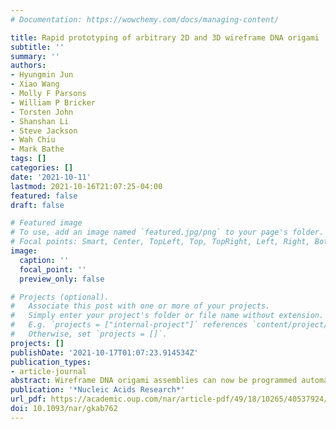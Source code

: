 ```yaml
---
# Documentation: https://wowchemy.com/docs/managing-content/

title: Rapid prototyping of arbitrary 2D and 3D wireframe DNA origami
subtitle: ''
summary: ''
authors:
- Hyungmin Jun
- Xiao Wang
- Molly F Parsons
- William P Bricker
- Torsten John
- Shanshan Li
- Steve Jackson
- Wah Chiu
- Mark Bathe
tags: []
categories: []
date: '2021-10-11'
lastmod: 2021-10-16T21:07:25-04:00
featured: false
draft: false

# Featured image
# To use, add an image named `featured.jpg/png` to your page's folder.
# Focal points: Smart, Center, TopLeft, Top, TopRight, Left, Right, BottomLeft, Bottom, BottomRight.
image:
  caption: ''
  focal_point: ''
  preview_only: false

# Projects (optional).
#   Associate this post with one or more of your projects.
#   Simply enter your project's folder or file name without extension.
#   E.g. `projects = ["internal-project"]` references `content/project/deep-learning/index.md`.
#   Otherwise, set `projects = []`.
projects: []
publishDate: '2021-10-17T01:07:23.914534Z'
publication_types:
- article-journal
abstract: Wireframe DNA origami assemblies can now be programmed automatically from the top-down using simple wireframe target geometries, or meshes, in 2D and 3D, using either rigid, six-helix bundle (6HB) or more compliant, two-helix bundle (DX) edges. While these assemblies have numerous applications in nanoscale materials fabrication due to their nanoscale spatial addressability and high degree of customization, no easy-to-use graphical user interface software yet exists to deploy these algorithmic approaches within a single, standalone interface. Further, top-down sequence design of 3D DX-based objects previously enabled by DAEDALUS was limited to discrete edge lengths and uniform vertex angles, limiting the scope of objects that can be designed. Here, we introduce the open-source software package ATHENA with a graphical user interface that automatically renders single-stranded DNA scaffold routing and staple strand sequences for any target wireframe DNA origami using DX or 6HB edges, including irregular, asymmetric DX-based polyhedra with variable edge lengths and vertices demonstrated experimentally, which significantly expands the set of possible 3D DNA-based assemblies that can be designed. ATHENA also enables external editing of sequences using caDNAno, demonstrated using asymmetric nanoscale positioning of gold nanoparticles, as well as providing atomic-level models for molecular dynamics, coarse-grained dynamics with oxDNA, and other computational chemistry simulation approaches.
publication: '*Nucleic Acids Research*'
url_pdf: https://academic.oup.com/nar/article-pdf/49/18/10265/40537924/gkab762.pdf
doi: 10.1093/nar/gkab762
---
```

